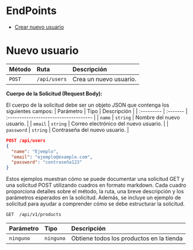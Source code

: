 # EndPoints

- [Crear nuevo usuario](#nuevo-usuario)

# Nuevo usuario

| Método | Ruta         | Descripción            |
| :----- | :----------- | :--------------------- |
| `POST` | `/api/users` | Crea un nuevo usuario. |

**Cuerpo de la Solicitud (Request Body):**

El cuerpo de la solicitud debe ser un objeto JSON que contenga los siguientes campos:
| Parámetro | Tipo | Descripción |
| :--------- | :------- | :------------------------------------ |
| `name` | `string` | Nombre del nuevo usuario. |
| `email` | `string` | Correo electrónico del nuevo usuario. |
| `password` | `string` | Contraseña del nuevo usuario. |

```json
POST /api/users
{
  "name": "Ejemplo",
  "email": "ejemplo@example.com",
  "password": "contraseña123"
}
```

Estos ejemplos muestran cómo se puede documentar una solicitud GET y una solicitud POST utilizando cuadros en formato markdown. Cada cuadro proporciona detalles sobre el método, la ruta, una breve descripción y los parámetros esperados en la solicitud. Además, se incluye un ejemplo de solicitud para ayudar a comprender cómo se debe estructurar la solicitud.

```http
GET  /api/v1/products
```

| Parámetro | Tipo      | Descripción                              |
| :-------- | :-------- | :--------------------------------------- |
| `ninguno` | `ninguno` | Obtiene todos los productos en la tienda |
